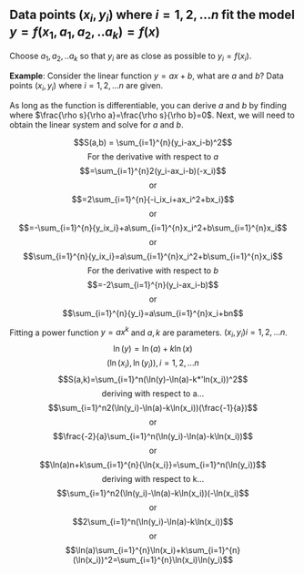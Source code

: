 ## Data points $(x_i,y_i) \text{ where } i = 1,2,...n$ fit the model $y=f(x_1,a_1,a_2,..a_k)=f(x)$

Choose $a_1,a_2,..a_k$ so that $y_i$ are as close as possible to $y_i=f(x_i)$.

**Example**:
Consider the linear function $y=ax+b$, what are $a$ and $b$? Data points $(x_i,y_i) \text{ where }i=1,2,...n$ are given.

As long as the function is differentiable, you can derive $a$ and $b$ by finding where $\frac{\rho s}{\rho a}=\frac{\rho s}{\rho b}=0$. Next, we will need to obtain the linear system and solve for $a$ and $b$.

$$S(a,b) = \sum_{i=1}^{n}(y_i-ax_i-b)^2$$
$$\text{For the derivative with respect to }a$$
$$=\sum_{i=1}^{n}2(y_i-ax_i-b)(-x_i)$$
$$\text{or}$$
$$=2\sum_{i=1}^{n}{-i_ix_i+ax_i^2+bx_i}$$
$$\text{or}$$
$$=-\sum_{i=1}^{n}{y_ix_i}+a\sum_{i=1}^{n}x_i^2+b\sum_{i=1}^{n}x_i$$
$$\text{or}$$
$$\sum_{i=1}^{n}{y_ix_i}=a\sum_{i=1}^{n}x_i^2+b\sum_{i=1}^{n}x_i$$
$$\text{For the derivative with respect to }b$$
$$=-2\sum_{i=1}^{n}(y_i-ax_i-b)$$
$$\text{or}$$
$$\sum_{i=1}^{n}{y_i}=a\sum_{i=1}^{n}x_i+bn$$

Fitting a power function $y=ax^k$ and $a, k$ are parameters.
$(x_i,y_i) i=1,2,...n$.
$$\ln(y)=\ln(a)+k\ln(x)$$
$$(\ln(x_i),\ln(y_i)), i =1,2,...n$$
$$S(a,k)=\sum_{i=1}^n(\ln(y)-\ln(a)-k*'ln(x_i))^2$$
$$\text{deriving with respect to a...}$$
$$\sum_{i=1}^n2(\ln(y_i)-\ln(a)-k\ln(x_i))(\frac{-1}{a})$$
$$\text{or}$$
$$\frac{-2}{a}\sum_{i=1}^n(\ln(y_i)-\ln(a)-k\ln(x_i))$$
$$\text{or}$$
$$\ln(a)n+k\sum_{i=1}^{n}{\ln{x_i}}=\sum_{i=1}^n(\ln(y_i))$$
$$\text{deriving with respect to k...}$$
$$\sum_{i=1}^n2(\ln(y_i)-\ln(a)-k\ln(x_i))(-\ln(x_i)$$
$$\text{or}$$
$$2\sum_{i=1}^n(\ln(y_i)-\ln(a)-k\ln(x_i))$$
$$\text{or}$$
$$\ln(a)\sum_{i=1}^{n}\ln(x_i)+k\sum_{i=1}^{n}(\ln(x_i))^2=\sum_{i=1}^{n}\ln(x_i)\ln(y_i)$$